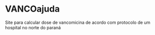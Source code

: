 # VANCOajuda
Site para calcular dose de vancomicina de acordo com protocolo de um hospital no norte do paraná
